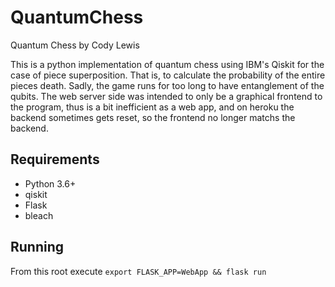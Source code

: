 # QuantumChess
Quantum Chess by Cody Lewis

This is a python implementation of quantum chess using IBM's Qiskit for the
case of piece superposition. That is, to calculate the probability of the
entire pieces death. Sadly, the game runs for too long to have entanglement
of the qubits.
The web server side was intended to only be a graphical frontend to the program,
thus is a bit inefficient as a web app, and on heroku the backend sometimes gets
reset, so the frontend no longer matchs the backend.

## Requirements
- Python 3.6+
- qiskit
- Flask
- bleach

## Running
From this root execute `export FLASK_APP=WebApp && flask run`
